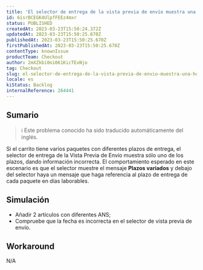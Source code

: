 ```yaml
---
title: 'El selector de entrega de la vista previa de envío muestra una hora incorrecta en caso de varios paquetes/fechas límite'
id: 6isrBCEGK4UlpfFEEz4mxr
status: PUBLISHED
createdAt: 2023-03-23T15:50:24.372Z
updatedAt: 2023-03-23T15:50:25.670Z
publishedAt: 2023-03-23T15:50:25.670Z
firstPublishedAt: 2023-03-23T15:50:25.670Z
contentType: knownIssue
productTeam: Checkout
author: 2mXZkbi0oi061KicTExNjo
tag: Checkout
slug: el-selector-de-entrega-de-la-vista-previa-de-envio-muestra-una-hora-incorrecta-en-caso-de-varios-paquetesfechas-limite
locale: es
kiStatus: Backlog
internalReference: 264441
---
```


## Sumario

>ℹ️ Este problema conocido ha sido traducido automáticamente del inglés.


Si el carrito tiene varios paquetes con diferentes plazos de entrega, el selector de entrega de la Vista Previa de Envío muestra sólo uno de los plazos, dando información incorrecta.
El comportamiento esperado en este escenario es que el selector muestre el mensaje **Plazos variados** y debajo del selector haya un mensaje que haga referencia al plazo de entrega de cada paquete en días laborables.


##

## Simulación



- Añadir 2 artículos con diferentes ANS;
- Compruebe que la fecha es incorrecta en el selector de vista previa de envío.



## Workaround


N/A




